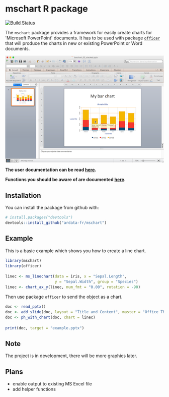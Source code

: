 mschart R package
================

<!-- README.md is generated from README.Rmd. Please edit that file -->
[![Build Status](https://travis-ci.org/ardata-fr/mschart.svg?branch=master)](https://travis-ci.org/ardata-fr/mschart)

The `mschart` package provides a framework for easily create charts for 'Microsoft PowerPoint' documents. It has to be used with package [`officer`](https://davidgohel.github.io/officer) that will produce the charts in new or existing PowerPoint or Word documents.

<img src="tools/ms_barchart.png" align="center"/>

**The user documentation can be read [here](https://ardata-fr.github.io/mschart/articles/introduction.html).**

**Functions you should be aware of are documented [here](https://ardata-fr.github.io/mschart/reference/index.html).**

Installation
------------

You can install the package from github with:

``` r
# install.packages("devtools")
devtools::install_github("ardata-fr/mschart")
```

Example
-------

This is a basic example which shows you how to create a line chart.

``` r
library(mschart)
library(officer)

linec <- ms_linechart(data = iris, x = "Sepal.Length",
                      y = "Sepal.Width", group = "Species")
linec <- chart_ax_y(linec, num_fmt = "0.00", rotation = -90)
```

Then use package `officer` to send the object as a chart.

``` r
doc <- read_pptx()
doc <- add_slide(doc, layout = "Title and Content", master = "Office Theme")
doc <- ph_with_chart(doc, chart = linec)

print(doc, target = "example.pptx")
```

Note
----

The project is in development, there will be more graphics later.

Plans
-----

-   enable output to existing MS Excel file
-   add helper functions
